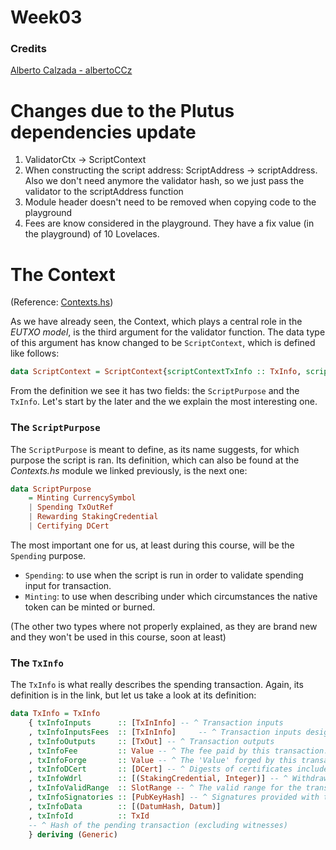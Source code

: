 # Week03

### Credits

[Alberto Calzada - albertoCCz](https://github.com/albertoCCz)

# Changes due to the Plutus dependencies update

1.	ValidatorCtx -> ScriptContext
2.	When constructing the script address: ScriptAddress -> scriptAddress. Also we don't need anymore the validator hash, so we just pass the validator to the scriptAddress function
3.	Module header doesn't need to be removed when copying code to the playground
4.	Fees are know considered in the playground. They have a fix value (in the playground) of 10 Lovelaces.


# The Context
(Reference: [Contexts.hs](https://github.com/input-output-hk/plutus/blob/master/plutus-ledger-api/src/Plutus/V1/Ledger/Contexts.hs))

As we have already seen, the Context, which plays a central role in the _EUTXO model_, is the third argument for the validator function. The data type of this argument has know changed to be `ScriptContext`, which is defined like follows:
```haskell
data ScriptContext = ScriptContext{scriptContextTxInfo :: TxInfo, scriptContextPurpose :: ScriptPurpose }
```
From the definition we see it has two fields: the `ScriptPurpose` and the `TxInfo`. Let's start by the later and the we explain the most interesting one.

### The `ScriptPurpose`
The `ScriptPurpose` is meant to define, as its name suggests, for which purpose the script is ran. Its definition, which can also be found at the _Contexts.hs_ module we linked previously, is the next one:
```haskell
data ScriptPurpose
    = Minting CurrencySymbol
    | Spending TxOutRef
    | Rewarding StakingCredential
    | Certifying DCert
```
The most important one for us, at least during this course, will be the `Spending` purpose.
+ `Spending`: to use when the script is run in order to validate spending input for transaction.
+ `Minting`: to use when describing under which circumstances the native token can be minted or burned.

(The other two types where not properly explained, as they are brand new and they won't be used in this course, soon at least)

### The `TxInfo`
The `TxInfo` is what really describes the spending transaction. Again, its definition is in the link, but let us take a look at its definition:
```haskell
data TxInfo = TxInfo
    { txInfoInputs      :: [TxInInfo] -- ^ Transaction inputs
    , txInfoInputsFees  :: [TxInInfo]     -- ^ Transaction inputs designated to pay fees
    , txInfoOutputs     :: [TxOut] -- ^ Transaction outputs
    , txInfoFee         :: Value -- ^ The fee paid by this transaction.
    , txInfoForge       :: Value -- ^ The 'Value' forged by this transaction.
    , txInfoDCert       :: [DCert] -- ^ Digests of certificates included in this transaction
    , txInfoWdrl        :: [(StakingCredential, Integer)] -- ^ Withdrawals
    , txInfoValidRange  :: SlotRange -- ^ The valid range for the transaction.
    , txInfoSignatories :: [PubKeyHash] -- ^ Signatures provided with the transaction, attested that they all signed the tx
    , txInfoData        :: [(DatumHash, Datum)]
    , txInfoId          :: TxId
    -- ^ Hash of the pending transaction (excluding witnesses)
    } deriving (Generic)
```






